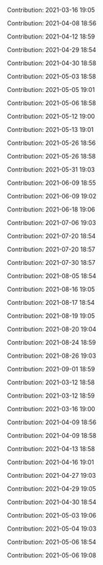 Contribution: 2021-03-16 19:05

Contribution: 2021-04-08 18:56

Contribution: 2021-04-12 18:59

Contribution: 2021-04-29 18:54

Contribution: 2021-04-30 18:58

Contribution: 2021-05-03 18:58

Contribution: 2021-05-05 19:01

Contribution: 2021-05-06 18:58

Contribution: 2021-05-12 19:00

Contribution: 2021-05-13 19:01

Contribution: 2021-05-26 18:56

Contribution: 2021-05-26 18:58

Contribution: 2021-05-31 19:03

Contribution: 2021-06-09 18:55

Contribution: 2021-06-09 19:02

Contribution: 2021-06-18 19:06

Contribution: 2021-07-06 19:03

Contribution: 2021-07-20 18:54

Contribution: 2021-07-20 18:57

Contribution: 2021-07-30 18:57

Contribution: 2021-08-05 18:54

Contribution: 2021-08-16 19:05

Contribution: 2021-08-17 18:54

Contribution: 2021-08-19 19:05

Contribution: 2021-08-20 19:04

Contribution: 2021-08-24 18:59

Contribution: 2021-08-26 19:03

Contribution: 2021-09-01 18:59

Contribution: 2021-03-12 18:58

Contribution: 2021-03-12 18:59

Contribution: 2021-03-16 19:00

Contribution: 2021-04-09 18:56

Contribution: 2021-04-09 18:58

Contribution: 2021-04-13 18:58

Contribution: 2021-04-16 19:01

Contribution: 2021-04-27 19:03

Contribution: 2021-04-29 19:05

Contribution: 2021-04-30 18:54

Contribution: 2021-05-03 19:06

Contribution: 2021-05-04 19:03

Contribution: 2021-05-06 18:54

Contribution: 2021-05-06 19:08

